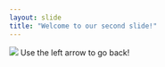 ```yaml
---
layout: slide
title: "Welcome to our second slide!"
---
```

<img src="https://www.sanfranciscobaycoffee.com/wp-content/uploads/2017/03/52279468.jpg">
Use the left arrow to go back!
